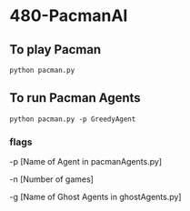 # 480-PacmanAI

## To play Pacman

``python pacman.py``

## To run Pacman Agents

``python pacman.py -p GreedyAgent``

### flags

-p [Name of Agent in pacmanAgents.py]

-n [Number of games]

-g [Name of Ghost Agents in ghostAgents.py]
